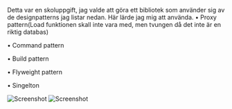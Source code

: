 Detta  var en skoluppgift, jag valde att göra ett bibliotek som använder sig av de designpatterns jag listar nedan.
Här lärde jag mig att använda. 
•	Proxy pattern(Load funktionen skall inte vara med, men tvungen då det inte är en riktig databas)

•	Command pattern

•	Build pattern

•	Flyweight pattern

•	Singelton

![Screenshot](https://github.com/Nordstroem1/BookLibraryDesignPatterns/blob/master/Sk%C3%A4rmbild%202024-04-08%20114952.png)
![Screenshot](https://github.com/Nordstroem1/BookLibraryDesignPatterns/blob/master/Sk%C3%A4rmbild%202024-04-08%20115020.png)
